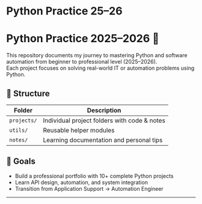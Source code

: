 # Python Practice 25–26

# Python Practice 2025–2026 🐍

This repository documents my journey to mastering Python and software automation from beginner to professional level (2025–2026).  
Each project focuses on solving real-world IT or automation problems using Python.

## 🧩 Structure
| Folder | Description |
|---------|-------------|
| `projects/` | Individual project folders with code & notes |
| `utils/` | Reusable helper modules |
| `notes/` | Learning documentation and personal tips |

## 🧠 Goals
- Build a professional portfolio with 10+ complete Python projects  
- Learn API design, automation, and system integration  
- Transition from Application Support → Automation Engineer  

---

